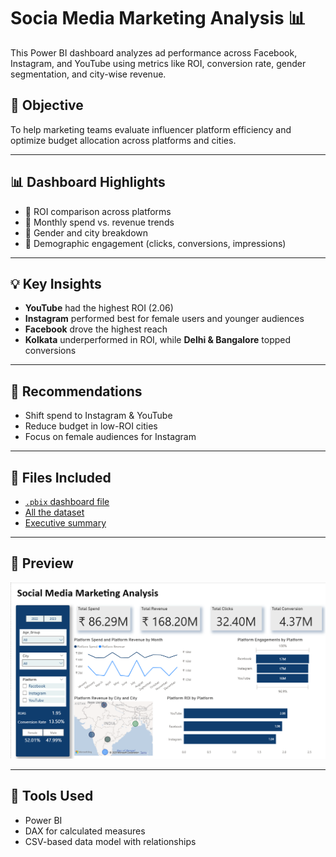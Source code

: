 # Socia Media Marketing Analysis 📊

This Power BI dashboard analyzes ad performance across Facebook, Instagram, and YouTube using metrics like ROI, conversion rate, gender segmentation, and city-wise revenue.

## 📌 Objective
To help marketing teams evaluate influencer platform efficiency and optimize budget allocation across platforms and cities.

---

## 📊 Dashboard Highlights

- 🔹 ROI comparison across platforms
- 🔹 Monthly spend vs. revenue trends
- 🔹 Gender and city breakdown
- 🔹 Demographic engagement (clicks, conversions, impressions)

---

## 💡 Key Insights

- **YouTube** had the highest ROI (2.06)
- **Instagram** performed best for female users and younger audiences
- **Facebook** drove the highest reach
- **Kolkata** underperformed in ROI, while **Delhi & Bangalore** topped conversions

---

## 🧠 Recommendations

- Shift spend to Instagram & YouTube
- Reduce budget in low-ROI cities
- Focus on female audiences for Instagram

---

## 📁 Files Included

- <a href="https://github.com/SowmallyaM/Social-Media-Marketing-Analysis/blob/main/Social%20media%20marketing.pbix">`.pbix` dashboard file</a>
- <a href="https://github.com/SowmallyaM/Social-Media-Marketing-Analysis/tree/main/Dataset">All the dataset</a>
- <a href="https://github.com/SowmallyaM/Social-Media-Marketing-Analysis/blob/main/Executive%20Summary.pdf">Executive summary</a>

---

## 📸 Preview

![Dashboard Preview](https://github.com/SowmallyaM/Social-Media-Marketing-Analysis/blob/main/Dashboard.png)

---

## 📂 Tools Used

- Power BI
- DAX for calculated measures
- CSV-based data model with relationships


